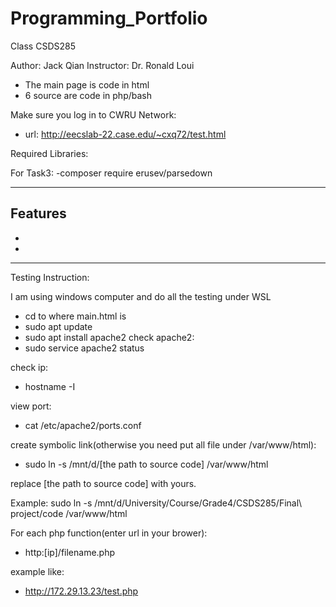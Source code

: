 # Programming_Portfolio

Class CSDS285

Author: Jack Qian
Instructor: Dr. Ronald Loui

- The main page is code in html
- 6 source are code in php/bash

Make sure you log in to CWRU Network:
- url: http://eecslab-22.case.edu/~cxq72/test.html

Required Libraries:

For Task3:
-composer require erusev/parsedown


---
Features
-
-
-

---
Testing Instruction:

I am using windows computer and do all the testing under WSL

- cd to where main.html is
- sudo apt update
- sudo apt install apache2
check apache2:
- sudo service apache2 status

check ip:
- hostname -I

view port:
- cat /etc/apache2/ports.conf

create symbolic link(otherwise you need put all file under /var/www/html):
- sudo ln -s /mnt/d/[the path to source code] /var/www/html

replace [the path to source code] with yours. 

Example:
sudo ln -s /mnt/d/University/Course/Grade4/CSDS285/Final\ project/code /var/www/html


For each php function(enter url in your brower):

- http:[ip]/filename.php

example like:
- http://172.29.13.23/test.php


